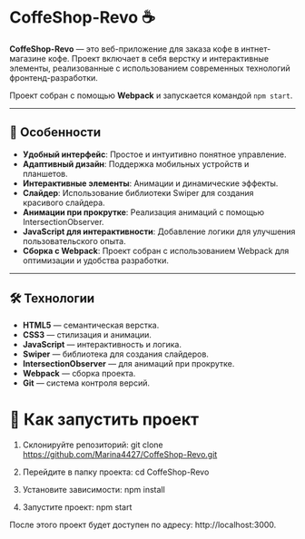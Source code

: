 # CoffeShop-Revo ☕

**CoffeShop-Revo** — это веб-приложение для заказа кофе в интнет-магазине кофе. Проект включает в себя верстку и интерактивные элементы, реализованные с использованием современных технологий фронтенд-разработки.

Проект собран с помощью **Webpack** и запускается командой `npm start`.

---

## 🚀 Особенности

- **Удобный интерфейс**: Простое и интуитивно понятное управление.
- **Адаптивный дизайн**: Поддержка мобильных устройств и планшетов.
- **Интерактивные элементы**: Анимации и динамические эффекты.
- **Слайдер**: Использование библиотеки Swiper для создания красивого слайдера.
- **Анимации при прокрутке**: Реализация анимаций с помощью IntersectionObserver.
- **JavaScript для интерактивности**: Добавление логики для улучшения пользовательского опыта.
- **Сборка с Webpack**: Проект собран с использованием Webpack для оптимизации и удобства разработки.

---

## 🛠️ Технологии

- **HTML5** — семантическая верстка.
- **CSS3** — стилизация и анимации.
- **JavaScript** — интерактивность и логика.
- **Swiper** — библиотека для создания слайдеров.
- **IntersectionObserver** — для анимаций при прокрутке.
- **Webpack** — сборка проекта.
- **Git** — система контроля версий.


# 🚀 Как запустить проект

1. Склонируйте репозиторий:
    git clone https://github.com/Marina4427/CoffeShop-Revo.git

2. Перейдите в папку проекта:
    cd CoffeShop-Revo

3. Установите зависимости:
    npm install

4. Запустите проект:
    npm start

После этого проект будет доступен по адресу: http://localhost:3000.